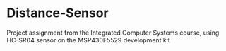 # Distance-Sensor
Project assignment from the Integrated Computer Systems course, using HC-SR04 sensor on the MSP430F5529 development kit
